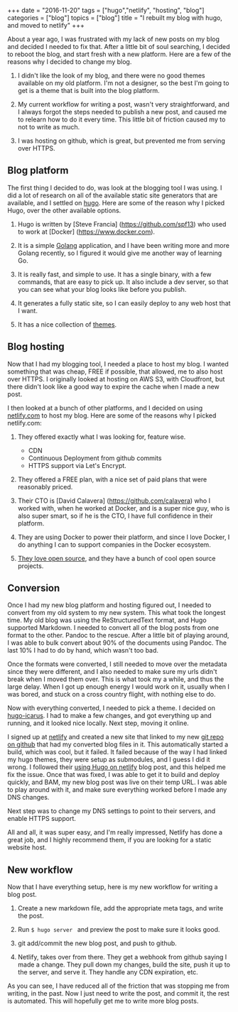 +++
date = "2016-11-20"
tags = ["hugo","netlify", "hosting", "blog"]
categories = ["blog"]
topics = ["blog"]
title = "I rebuilt my blog with hugo, and moved to netlify"
+++

About a year ago, I was frustrated with my lack of new posts on my blog and decided I needed to fix that. After a little bit of soul searching, I decided to reboot the blog, and start fresh with a new platform. Here are a few of the reasons why I decided to change my blog.

1. I didn't like the look of my blog, and there were no good themes available on my old platform. I'm not a designer, so the best I'm going to get is a theme that is built into the blog platform.

2. My current workflow for writing a post, wasn't very straightforward, and I always forgot the steps needed to publish a new post, and caused me to relearn how to do it every time. This little bit of friction caused my to not to write as much.

3. I was hosting on github, which is great, but prevented me from serving over HTTPS.

## Blog platform

The first thing I decided to do, was look at the blogging tool I was using. I did a lot of research on all of the available static site generators that are available, and I settled on [hugo](https://gohugo.io). Here are some of the reason why I picked Hugo, over the other available options.

1. Hugo is written by [Steve Francia] (https://github.com/spf13) who used to work at [Docker] (https://www.docker.com).

2. It is a simple [Golang](https://golang.org/) application, and I have been writing more and more Golang recently, so I figured it would give me another way of learning Go.

3. It is really fast, and simple to use. It has a single binary, with a few commands, that are easy to pick up. It also include a dev server, so that you can see what your blog looks like before you publish.

4. It generates a fully static site, so I can easily deploy to any web host that I want.

5. It has a nice collection of [themes](http://themes.gohugo.io/).

## Blog hosting

Now that I had my blogging tool, I needed a place to host my blog. I wanted something that was cheap, FREE if possible, that allowed, me to also host over HTTPS. I originally looked at hosting on AWS S3, with Cloudfront, but there didn't look like a good way to expire the cache when I made a new post.

I then looked at a bunch of other platforms, and I decided on using [netlify.com](https://www.netlify,com) to host my blog. Here are some of the reasons why I picked netlify.com:

1. They offered exactly what I was looking for, feature wise.
    - CDN
    - Continuous Deployment from github commits
    - HTTPS support via Let's Encrypt.

2. They offered a FREE plan, with a nice set of paid plans that were reasonably priced.

3. Their CTO is [David Calavera] (https://github.com/calavera) who I worked with, when he worked at Docker, and is a super nice guy, who is also super smart, so if he is the CTO, I have full confidence in their platform.

4. They are using Docker to power their platform, and since I love Docker, I do anything I can to support companies in the Docker ecosystem.

5. [They love open source](https://www.netlify.com/open-source/), and they have a bunch of cool open source projects.

## Conversion
Once I had my new blog platform and hosting figured out, I needed to convert from my old system to my new system. This what took the longest time. My old blog was using the ReStructuredText format, and Hugo supported Markdown. I needed to convert all of the blog posts from one format to the other. Pandoc to the rescue. After a little bit of playing around, I was able to bulk convert about 90% of the documents using Pandoc. The last 10% I had to do by hand, which wasn't too bad.

Once the formats were converted, I still needed to move over the metadata since they were different, and I also needed to make sure my urls didn't break when I moved them over. This is what took my a while, and thus the large delay. When I got up enough energy I would work on it, usually when I was bored, and stuck on a cross country flight, with nothing else to do.

Now with everything converted, I needed to pick a theme. I decided on [hugo-icarus](https://github.com/digitalcraftsman/hugo-icarus-theme). I had to make a few changes, and got everything up and running, and it looked nice locally. Next step, moving it online.

I signed up at [netlify](https://www.netlify,com) and created a new site that linked to my new [git repo on github](https://github.com/kencochrane/kencochrane.net) that had my converted blog files in it. This automatically started a build, which was cool, but it failed. It failed because of the way I had linked my hugo themes, they were setup as submodules, and I guess I did it wrong. I followed their [using Hugo on netlify](https://www-redirects.netlify.com/blog/2015/10/06/a-step-by-step-guide-hugo-on-netlify) blog post, and this helped me fix the issue. Once that was fixed, I was able to get it to build and deploy quickly, and BAM, my new blog post was live on their temp URL. I was able to play around with it, and make sure everything worked before I made any DNS changes.

Next step was to change my DNS settings to point to their servers, and enable HTTPS support.

All and all, it was super easy, and I'm really impressed, Netlify has done a great job, and I highly recommend them, if you are looking for a static website host.

## New workflow
Now that I have everything setup, here is my new workflow for writing a blog post.

1. Create a new markdown file, add the appropriate meta tags, and write the post.

2. Run ```$ hugo server ``` and preview the post to make sure it looks good.

3. git add/commit the new blog post, and push to github.

4. Netlify, takes over from there. They get a webhook from github saying I made a change. They pull down my changes, build the site, push it up to the server, and serve it. They handle any CDN expiration, etc.

As you can see, I have reduced all of the friction that was stopping me from writing, in the past. Now I just need to write the post, and commit it, the rest is automated. This will hopefully get me to write more blog posts.
